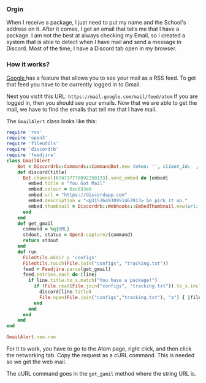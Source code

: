 ### Orgin
When I receive a package, I just need to put my name and the School's address on it. After it comes, I get an email that tells me that I have a package. 
I am not the best at always checking my Email, so I created a system that is able to detect when I have mail and send a message in Discord. Most of the time, I have a Discord tab open in my browser. 


### How it works?
<a href="https://developers.google.com/gmail/gmail_inbox_feed"> Google </a> has a feature that allows you to see your mail as a RSS feed.  To get that feed you have to be currently logged in to Gmail. 

Next you vistit this URL: ```https://mail.google.com/mail/feed/atom```
If you are logged in, then you should see your emails. Now that we are able to get the mail, we have to find the emails that tell me that I have mail. 


The ```GmailAlert``` class looks like this:

```ruby
require 'rss'
require 'open3'
require 'fileutils'
require 'discordrb'
require 'feedjira'
class GmailAlert
    Bot = Discordrb::Commands::CommandBot.new token: '', client_id:  , prefix: '.'
    def discord(title)
      Bot.channel(674737776092250133).send_embed do |embed|
        embed.title = "You Got Mail"
        embed.colour = 0xc033e6
        embed.url = "https://discordapp.com"
        embed.description = "<@315264930951462913> Go pick it up."
        embed.thumbnail = Discordrb::Webhooks::EmbedThumbnail.new(url: "https://i.imgur.com/LdqoGOa.png")
      end
    end
    def get_gmail
      command = %q{URL}
      stdout, status = Open3.capture2(command)
      return stdout
    end
    def run
      FileUtils.mkdir_p 'configs'
      FileUtils.touch(File.join("configs", "tracking.txt"))
      feed = Feedjira.parse(get_gmail)
      feed.entries.each do |line|
        if line.title.to_s.match("You have a package!")
          if !File.read(File.join("configs", "tracking.txt")).to_s.include?(line.published.to_s)
            discord(line.title)
            File.open(File.join("configs","tracking.txt"), "a") { |file| file.write( line.published.to_s + "\n") }
          end
        end
      end
    end
end

GmailAlert.new.run
```
For it to work, you have to go to the Atom page, right click, and then click the networking tab. Copy the request as a cURL command. This is needed so we get the web mail. 

The cURL command goes in the ```get_gamil``` method where the string URL is. 







